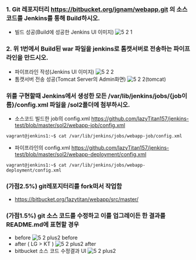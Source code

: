 ### 1. Git 레포지터리 https://bitbucket.org/jgnam/webapp.git 의 소스코드를 Jenkins를 통해 Build하시오.
* 빌드 성공(Build에 성공한 Jenkins UI 이미지)
![5 2 1](https://user-images.githubusercontent.com/8167433/81764244-156f8e00-950c-11ea-9d55-545ec69f5e2c.png)

### 2. 위 1번에서 Build된 war 파일을 jenkins로 톰캣서버로 전송하는 파이프 라인을 만드시오.
* 파이프라인 작성(Jenkins UI 이미지)
![5 2 2](https://user-images.githubusercontent.com/8167433/81764333-4bad0d80-950c-11ea-9418-ae4c357448ec.png)
* 톰캣서버 전송 성공(Tomcat Server의 Admin화면)
![5 2 2(tomcat)](https://user-images.githubusercontent.com/8167433/81764446-8f077c00-950c-11ea-89d3-8897a7d19c09.png)

### 위를 구현할때 Jenkins에서 생성한 모든 /var/lib/jenkins/jobs/{job이름}/config.xml 파일을 /sol2폴더에 첨부하시오.
* 소스코드 빌드한 job의 config.xml
https://github.com/lazyTitan157/jenkins-test/blob/master/sol2/webapp-job/config.xml
```
vagrant@jenkins1:~$ cat /var/lib/jenkins/jobs/webapp-job/config.xml
```
* 파이프라인의 config.xml 
https://github.com/lazyTitan157/jenkins-test/blob/master/sol2/webapp-deployment/config.xml
```
vagrant@jenkins1:~$ cat /var/lib/jenkins/jobs/webapp-deployment/config.xml
```


### (가점2.5%) git레포지터리를 fork떠서 작업함
- https://bitbucket.org/1azytitan/webapp/src/master/
### (가점1.5%) git 소스 코드를 수정하고 이를 업그레이든 한 결과를 README.md에 표현할 경우
* before
![5 2 plus2 before](https://user-images.githubusercontent.com/8167433/81764818-63d15c80-950d-11ea-8e4f-57376a55a9b4.png)
* after ( LG > KT )
![5 2 plus2 after](https://user-images.githubusercontent.com/8167433/81764843-7055b500-950d-11ea-9901-a8d50843fc56.png)
* bitbucket 소스 코드 수정결과 UI
![5 2 plus2](https://user-images.githubusercontent.com/8167433/81764924-9b400900-950d-11ea-9c65-0b0634c99179.png)
